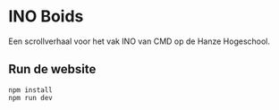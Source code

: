 # INO Boids

Een scrollverhaal voor het vak INO van CMD op de Hanze Hogeschool.

## Run de website

```shell
npm install
npm run dev
```
